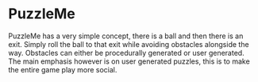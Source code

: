 PuzzleMe
========

PuzzleMe has a very simple concept, there is a ball and then there is an exit. Simply roll the ball to that exit while avoiding obstacles alongside the way. 
Obstacles can either be procedurally generated or user generated. The main emphasis however is on user generated puzzles, this is to make the entire game play more social. 
